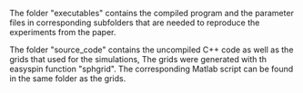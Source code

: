 The folder "executables" contains the compiled program and the parameter files in corresponding subfolders
that are needed to reproduce the experiments from the paper.

The folder "source_code" contains the uncompiled C++ code as well as the grids that used for the simulations,
The grids were generated with th easyspin function "sphgrid". The corresponding Matlab script can be found in
the same folder as the grids. 